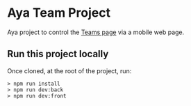 # Aya Team Project

Aya project to control the [Teams page](https://aya-experience.com/team/) via a mobile web page.

## Run this project locally

Once cloned, at the root of the project, run:

`> npm run install`  
`> npm run dev:back`  
`> npm run dev:front`
